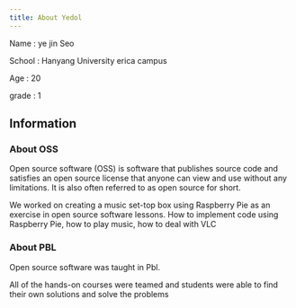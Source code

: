 ```yaml
---
title: About Yedol
---
```


Name : ye jin Seo 
<p>School : Hanyang University erica campus
<p>Age : 20
<p>grade : 1


## Information

### About OSS
Open source software (OSS) is software that publishes source code and satisfies an open source license that anyone can view and use without any limitations. It is also often referred to as open source for short.
<p>We worked on creating a music set-top box using Raspberry Pie as an exercise in open source software lessons.
How to implement code using Raspberry Pie, how to play music, how to deal with VLC


### About PBL
Open source software was taught in Pbl. 
<p>All of the hands-on courses were teamed and students were able to find their own solutions and solve the problems
